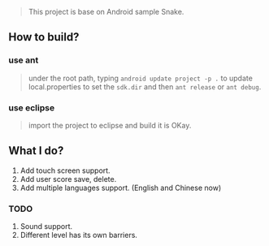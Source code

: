 > This project is base on Android sample Snake.

## How to build?

### use ant
> under the root path, typing `android update project -p .` to update local.properties to set the `sdk.dir` and then `ant release` or `ant debug`.

### use eclipse
> import the project to eclipse and build it is OKay.

## What I do?
1. Add touch screen support.
2. Add user score save, delete.
3. Add multiple languages support. (English and Chinese now)

### TODO
1. Sound support.
2. Different level has its own barriers.
